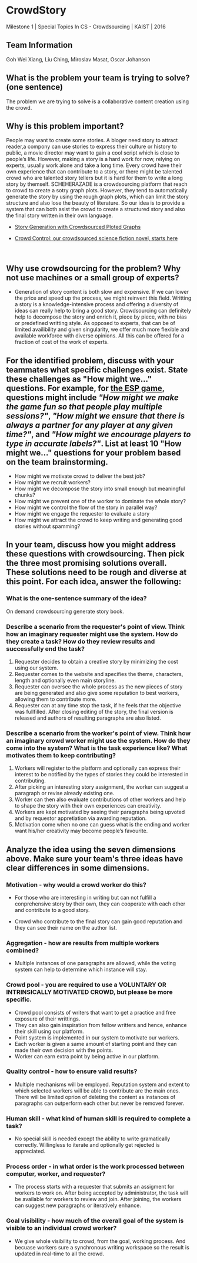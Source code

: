 # CrowdStory

Milestone 1 | Special Topics In CS - Crowdsourcing | KAIST | 2016

## Team Information
Goh Wei Xiang, Liu Ching, Miroslav Masat, Oscar Johanson

## What is the problem your team is trying to solve? (one sentence)

The problem we are trying to solve is a collaborative content creation using the crowd.

## Why is this problem important?

People may want to create some stories. A bloger need story to attract reader,a  compony can use stories to express their culture or history to public, a movie director may want to gain a cool script which is close to people’s life. However, making a story is a hard work for now, relying on experts, usually work alone and take a long time. Every crowd have their own experience that can contribute to a story, or there might be talented crowd who are talented story tellers but it is hard for them to write a long story by themself. SCHEHERAZADE is a crowdsourcing platform that reach to crowd to create a sotry graph plots. However, they tend to automatically generate the story by using the rough graph plots, which can limit the story structure and also lose the beauty of literature. So our idea is to provide a system that can both asist the crowd to create a structured story and also the final story written in their own language. 

* [Story Generation with Crowdsourced Ploted Graphs](www.cc.gatech.edu/~riedl/pubs/aaai13.pdf)

* [Crowd Control: our crowdsourced science fiction novel, starts here](https://www.cnet.com/news/crowd-control-our-crowdsourced-science-fiction-novel-starts-here/)

  ​

## Why use crowdsourcing for the problem? Why not use machines or a small group of experts?

* Generation of story content is both slow and expensive. If we can lower the price and speed up the process, we might reinvent this field. Writting a story is a knowledge-intensive process and offering a diversity of ideas can really help to bring a good story. Crowdsourcing can definitely help to decompose the story and enrich it, piece by piece, with no bias or predefined writting style. As opposed to experts, that can be of limited availibility and given singularity, we offer much more flexible and available workforce with diverse opinions. All this can be offered for a fraction of cost of the work of experts.

## For the identified problem, discuss with your teammates what specific challenges exist. State these challenges as "How might we..." questions. For example, for [the ESP game](http://dl.acm.org/citation.cfm?id=985733), questions might include *"How might we make the game fun so that people play multiple sessions?"*, *"How might we ensure that there is always a partner for any player at any given time?"*, and *"How might we encourage players to type in accurate labels?"*. List at least 10 "How might we..." questions for your problem based on the team brainstorming. 


* How might we motivate crowd to deliver the best job?
* How might we recruit workers?
* How might we decompose the story into small enough but meaningful chunks?
* How might we prevent one of the worker to dominate the whole story?
* How might we control the flow of the story in parallel way?
* How might we engage the requester to evaluate a story
* How might we attract the crowd to keep writing and generating good stories without spamming? 


## In your team, discuss how you might address these questions with crowdsourcing. Then pick the three most promising solutions overall. These solutions need to be rough and diverse at this point. For each idea, answer the following:

### What is the one-sentence summary of the idea?

On demand crowdsourcing generate story book.

### Describe a scenario from the requester's point of view. Think how an imaginary requester might use the system. How do they create a task? How do they review results and successfully end the task? 

1. Requester decides to obtain a creative story by minimizing the cost using our system.
2. Requester comes to the website and specifies the theme, characters, length and optionally even main storyline.
3. Requester can oversee the whole process as the new pieces of story are being generated and also give some reputation to best workers, allowing them to contribute more.
4. Requester can at any time stop the task, if he feels that the objective was fullfilled. After closing editing of the story, the final version is released and authors of resulting paragraphs are also listed.

### Describe a scenario from the worker's point of view. Think how an imaginary crowd worker might use the system. How do they come into the system? What is the task experience like? What motivates them to keep contributing? 

1. Workers will register to the platform and optionally can express their interest to be notified by the types of stories they could be interested in contributing.
2. After picking an interesting story assignment, the worker can suggest a paragraph or revise already existing one.
3. Worker can then also evaluate contributions of other workers and help to shape the story with their own experiences can creativity.
4. Workers are kept motivated by seeing their paragraphs being upvoted and by requestor appretiation via awarding reputation.
5. Motivation come when no one can guess what is the ending and worker want his/her creativity may become people’s favourite.

## Analyze the idea using the seven dimensions above. Make sure your team's three ideas have clear differences in some dimensions.

### Motivation - why would a crowd worker do this?

* For those who are interesting in writing but can not fulfill a conprehensive story by their own, they can cooperate with each other and contribute to a good story. 

* Crowd who contribute to the final story can gain good reputation and they can see their name on the author list.

### Aggregation - how are results from multiple workers combined?

* Multiple instances of one paragraphs are allowed, while the voting system can help to determine which instance will stay.

### Crowd pool - you are required to use a VOLUNTARY OR INTRINSICALLY MOTIVATED CROWD, but please be more specific.

* Crowd pool consists of writers that want to get a practice and free exposure of their writtings. 
* They can also gain inspiration from fellow writters and hence, enhance their skill using our platform.
* Point system is implemented in our system to motivate our workers.
* Each worker is given a same amount of starting point and they can made their own decision with the points.
* Worker can earn extra point by being active in our platform.

### Quality control - how to ensure valid results?

* Multiple mechanisms will be employed. Reputation system and extent to which selected workers will be able to contribute are the main ones. There will be limited oprion of deleting the content as instances of paragraphs can outperform each other but never be removed forever.

### Human skill - what kind of human skill is required to complete a task?

* No special skill is needed except the ability to write gramatically correctly. Willingless to iterate and optionally get rejected is appreciated.

### Process order - in what order is the work processed between computer, worker, and requester?

* The process starts with a requester that submits an assigment for workers to work on. After being accepted by administrator, the task will be available for workers to review and join. After joining, the workers can suggest new paragraphs or iteratively enhance. 

### Goal visibility - how much of the overall goal of the system is visible to an individual crowd worker?

* We give whole visibility to crowd, from the goal, working process. And becuase workers sure a synchronous writing workspace so the result is updated in real-time to all the crowd.


